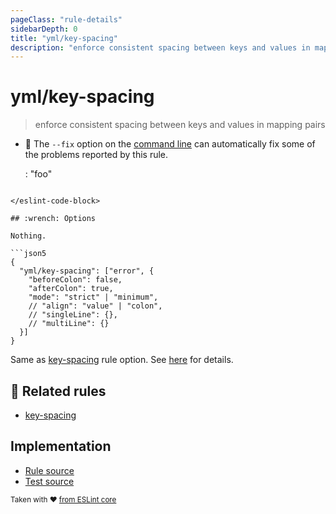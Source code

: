 ```yaml
---
pageClass: "rule-details"
sidebarDepth: 0
title: "yml/key-spacing"
description: "enforce consistent spacing between keys and values in mapping pairs"
---
```

# yml/key-spacing

> enforce consistent spacing between keys and values in mapping pairs

- :wrench: The `--fix` option on the [command line](https://eslint.org/docs/user-guide/command-line-interface#fixing-problems) can automatically fix some of the problems reported by this rule.

  : "foo"

```

</eslint-code-block>

## :wrench: Options

Nothing.

```json5
{
  "yml/key-spacing": ["error", {
    "beforeColon": false,
    "afterColon": true,
    "mode": "strict" | "minimum",
    // "align": "value" | "colon",
    // "singleLine": {},
    // "multiLine": {}
  }]
}
```

Same as [key-spacing] rule option. See [here](https://eslint.org/docs/rules/key-spacing#options) for details.

## :couple: Related rules

- [key-spacing]

[key-spacing]: https://eslint.org/docs/rules/key-spacing

## Implementation

- [Rule source](https://github.com/ota-meshi/eslint-plugin-yml/blob/master/src/rules/key-spacing.ts)
- [Test source](https://github.com/ota-meshi/eslint-plugin-yml/blob/master/tests/src/rules/key-spacing.js)

<sup>Taken with ❤️ [from ESLint core](https://eslint.org/docs/rules/key-spacing)</sup>
